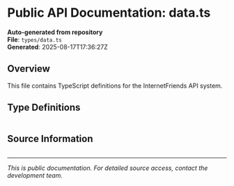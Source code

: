 # Public API Documentation: data.ts

**Auto-generated from repository**  
**File**: `types/data.ts`  
**Generated**: 2025-08-17T17:36:27Z

## Overview

This file contains TypeScript definitions for the InternetFriends API system.

## Type Definitions

```typescript

```

## Source Information

```json

```

---
*This is public documentation. For detailed source access, contact the development team.*

